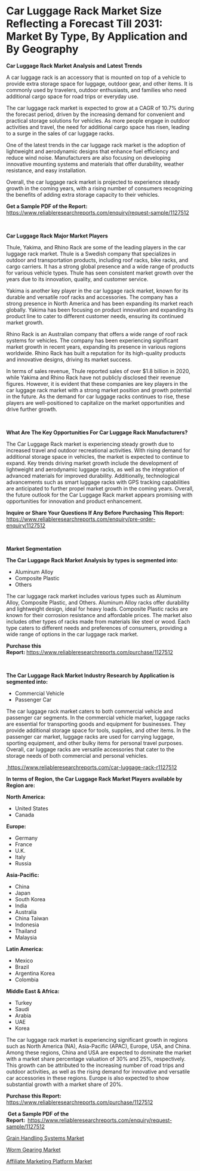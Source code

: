 <p><h1>Car Luggage Rack Market Size Reflecting a Forecast Till 2031: Market By Type, By Application and By Geography</h1></p><p><strong>Car Luggage Rack Market Analysis and Latest Trends</strong></p>
<p><p>A car luggage rack is an accessory that is mounted on top of a vehicle to provide extra storage space for luggage, outdoor gear, and other items. It is commonly used by travelers, outdoor enthusiasts, and families who need additional cargo space for road trips or everyday use.</p><p>The car luggage rack market is expected to grow at a CAGR of 10.7% during the forecast period, driven by the increasing demand for convenient and practical storage solutions for vehicles. As more people engage in outdoor activities and travel, the need for additional cargo space has risen, leading to a surge in the sales of car luggage racks.</p><p>One of the latest trends in the car luggage rack market is the adoption of lightweight and aerodynamic designs that enhance fuel efficiency and reduce wind noise. Manufacturers are also focusing on developing innovative mounting systems and materials that offer durability, weather resistance, and easy installation.</p><p>Overall, the car luggage rack market is projected to experience steady growth in the coming years, with a rising number of consumers recognizing the benefits of adding extra storage capacity to their vehicles.</p></p>
<p><strong>Get a Sample PDF of the Report:&nbsp;</strong> <a href="https://www.reliableresearchreports.com/enquiry/request-sample/1127512">https://www.reliableresearchreports.com/enquiry/request-sample/1127512</a></p>
<p>&nbsp;</p>
<p><strong>Car Luggage Rack Major Market Players</strong></p>
<p><p>Thule, Yakima, and Rhino Rack are some of the leading players in the car luggage rack market. Thule is a Swedish company that specializes in outdoor and transportation products, including roof racks, bike racks, and cargo carriers. It has a strong global presence and a wide range of products for various vehicle types. Thule has seen consistent market growth over the years due to its innovation, quality, and customer service.</p><p>Yakima is another key player in the car luggage rack market, known for its durable and versatile roof racks and accessories. The company has a strong presence in North America and has been expanding its market reach globally. Yakima has been focusing on product innovation and expanding its product line to cater to different customer needs, ensuring its continued market growth.</p><p>Rhino Rack is an Australian company that offers a wide range of roof rack systems for vehicles. The company has been experiencing significant market growth in recent years, expanding its presence in various regions worldwide. Rhino Rack has built a reputation for its high-quality products and innovative designs, driving its market success.</p><p>In terms of sales revenue, Thule reported sales of over $1.8 billion in 2020, while Yakima and Rhino Rack have not publicly disclosed their revenue figures. However, it is evident that these companies are key players in the car luggage rack market with a strong market position and growth potential in the future. As the demand for car luggage racks continues to rise, these players are well-positioned to capitalize on the market opportunities and drive further growth.</p></p>
<p>&nbsp;</p>
<p><strong>What Are The Key Opportunities For Car Luggage Rack Manufacturers?</strong></p>
<p><p>The Car Luggage Rack market is experiencing steady growth due to increased travel and outdoor recreational activities. With rising demand for additional storage space in vehicles, the market is expected to continue to expand. Key trends driving market growth include the development of lightweight and aerodynamic luggage racks, as well as the integration of advanced materials for improved durability. Additionally, technological advancements such as smart luggage racks with GPS tracking capabilities are anticipated to further propel market growth in the coming years. Overall, the future outlook for the Car Luggage Rack market appears promising with opportunities for innovation and product enhancement.</p></p>
<p><strong>Inquire or Share Your Questions If Any Before Purchasing This Report:</strong> <a href="https://www.reliableresearchreports.com/enquiry/pre-order-enquiry/1127512">https://www.reliableresearchreports.com/enquiry/pre-order-enquiry/1127512</a></p>
<p>&nbsp;</p>
<p><strong>Market Segmentation</strong></p>
<p><strong>The Car Luggage Rack Market Analysis by types is segmented into:</strong></p>
<p><ul><li>Aluminum Alloy</li><li>Composite Plastic</li><li>Others</li></ul></p>
<p><p>The car luggage rack market includes various types such as Aluminum Alloy, Composite Plastic, and Others. Aluminum Alloy racks offer durability and lightweight design, ideal for heavy loads. Composite Plastic racks are known for their corrosion resistance and affordable prices. The market also includes other types of racks made from materials like steel or wood. Each type caters to different needs and preferences of consumers, providing a wide range of options in the car luggage rack market.</p></p>
<p><strong>Purchase this Report:&nbsp;</strong><a href="https://www.reliableresearchreports.com/purchase/1127512">https://www.reliableresearchreports.com/purchase/1127512</a></p>
<p>&nbsp;</p>
<p><strong>The Car Luggage Rack Market Industry Research by Application is segmented into:</strong></p>
<p><ul><li>Commercial Vehicle</li><li>Passenger Car</li></ul></p>
<p><p>The car luggage rack market caters to both commercial vehicle and passenger car segments. In the commercial vehicle market, luggage racks are essential for transporting goods and equipment for businesses. They provide additional storage space for tools, supplies, and other items. In the passenger car market, luggage racks are used for carrying luggage, sporting equipment, and other bulky items for personal travel purposes. Overall, car luggage racks are versatile accessories that cater to the storage needs of both commercial and personal vehicles.</p></p>
<p><a href="https://www.reliableresearchreports.com/car-luggage-rack-r1127512">&nbsp;https://www.reliableresearchreports.com/car-luggage-rack-r1127512</a></p>
<p><strong>In terms of Region, the Car Luggage Rack Market Players available by Region are:</strong></p>
<p>
    <p> <strong> North America: </strong>
        <ul>
            <li>United States</li>
            <li>Canada</li>
        </ul>
        </p> 
    <p> <strong> Europe: </strong>
        <ul>
            <li>Germany</li>
            <li>France</li>
            <li>U.K.</li>
            <li>Italy</li>
            <li>Russia</li>
        </ul>
        </p> 
    <p> <strong> Asia-Pacific: </strong>
        <ul>
            <li>China</li>
            <li>Japan</li>
            <li>South Korea</li>
            <li>India</li>
            <li>Australia</li>
            <li>China Taiwan</li>
            <li>Indonesia</li>
            <li>Thailand</li>
            <li>Malaysia</li>
        </ul>
        </p> 
    <p> <strong> Latin America: </strong>
        <ul>
            <li>Mexico</li>
            <li>Brazil</li>
            <li>Argentina Korea</li>
            <li>Colombia</li>
        </ul>
        </p> 
    <p> <strong> Middle East & Africa: </strong>
        <ul>
            <li>Turkey</li>
            <li>Saudi</li>
            <li>Arabia</li>
            <li>UAE</li>
            <li>Korea</li>
        </ul>
    </p>
    </p>
<p><p>The car luggage rack market is experiencing significant growth in regions such as North America (NA), Asia-Pacific (APAC), Europe, USA, and China. Among these regions, China and USA are expected to dominate the market with a market share percentage valuation of 30% and 25%, respectively. This growth can be attributed to the increasing number of road trips and outdoor activities, as well as the rising demand for innovative and versatile car accessories in these regions. Europe is also expected to show substantial growth with a market share of 20%.</p></p>
<p><strong>Purchase this Report: </strong><a href="https://www.reliableresearchreports.com/purchase/1127512">https://www.reliableresearchreports.com/purchase/1127512</a></p>
<p>&nbsp;<strong>Get a Sample PDF of the Report:&nbsp;&nbsp;</strong><a href="https://www.reliableresearchreports.com/enquiry/request-sample/1127512">https://www.reliableresearchreports.com/enquiry/request-sample/1127512</a></p>
<p><strong></strong></p>
<p><p><a href="https://www.linkedin.com/pulse/grain-handling-systems-market-share-evolution-growth-trends-2024-dlnmc">Grain Handling Systems Market</a></p><p><a href="https://www.linkedin.com/pulse/worm-gearing-market-size-reveals-best-marketing-channels-global-kw7wc?trackingId=2BC1fw0WqncoLamohG4y7g%3D%3D">Worm Gearing Market</a></p><p><a href="https://www.linkedin.com/pulse/affiliate-marketing-platform-market-comprehensive-assessment-mg0ye">Affiliate Marketing Platform Market</a></p></p>
